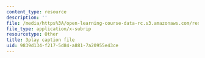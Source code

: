 ```yaml
---
content_type: resource
description: ''
file: /media/https%3A/open-learning-course-data-rc.s3.amazonaws.com/res-10-001-making-science-and-engineering-pictures-a-practical-guide-to-presenting-your-work-spring-2016/9839d134f2175d84a8817a20955e43ce_cnF_eoMHbmQ.vtt
file_type: application/x-subrip
resourcetype: Other
title: 3play caption file
uid: 9839d134-f217-5d84-a881-7a20955e43ce
---
```

